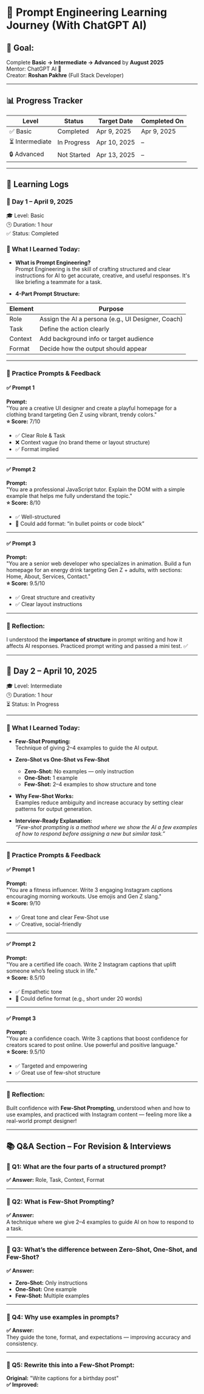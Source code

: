 # 🧠 Prompt Engineering Learning Journey (With ChatGPT AI)

## 📅 Goal:
Complete **Basic → Intermediate → Advanced** by **August 2025**  
Mentor: ChatGPT AI 🤖  
Creator: **Roshan Pakhre** (Full Stack Developer)

---

## 📊 Progress Tracker

| Level        | Status        | Target Date | Completed On |
|--------------|---------------|-------------|---------------|
| ✅ Basic      | Completed      | Apr 9, 2025  | Apr 9, 2025    |
| ⏳ Intermediate | In Progress    | Apr 10, 2025 | –             |
| 🔒 Advanced    | Not Started    | Apr 13, 2025 | –             |

---

## 📘 Learning Logs

### 📅 Day 1 – April 9, 2025  
🎓 Level: Basic  
🕒 Duration: 1 hour  
✅ Status: Completed  

### 🧠 What I Learned Today:
- **What is Prompt Engineering?**  
  Prompt Engineering is the skill of crafting structured and clear instructions for AI to get accurate, creative, and useful responses. It's like briefing a teammate for a task.

- **4-Part Prompt Structure:**

| Element | Purpose |
|--------|---------|
| Role   | Assign the AI a persona (e.g., UI Designer, Coach) |
| Task   | Define the action clearly |
| Context | Add background info or target audience |
| Format | Decide how the output should appear |

---

### 🧪 Practice Prompts & Feedback

#### ✅ Prompt 1  
**Prompt:**  
"You are a creative UI designer and create a playful homepage for a clothing brand targeting Gen Z using vibrant, trendy colors."  
**⭐ Score:** 7/10  
- ✅ Clear Role & Task  
- ❌ Context vague (no brand theme or layout structure)  
- ✅ Format implied  

---

#### ✅ Prompt 2  
**Prompt:**  
"You are a professional JavaScript tutor. Explain the DOM with a simple example that helps me fully understand the topic."  
**⭐ Score:** 8/10  
- ✅ Well-structured  
- 🔁 Could add format: “in bullet points or code block”

---

#### ✅ Prompt 3  
**Prompt:**  
"You are a senior web developer who specializes in animation. Build a fun homepage for an energy drink targeting Gen Z + adults, with sections: Home, About, Services, Contact."  
**⭐ Score:** 9.5/10  
- ✅ Great structure and creativity  
- ✅ Clear layout instructions  

---

### 🧠 Reflection:
I understood the **importance of structure** in prompt writing and how it affects AI responses. Practiced prompt writing and passed a mini test. ✅

---

## 📅 Day 2 – April 10, 2025  
🎓 Level: Intermediate  
🕒 Duration: 1 hour  
⏳ Status: In Progress  

---

### 🧠 What I Learned Today:
- **Few-Shot Prompting:**  
  Technique of giving 2–4 examples to guide the AI output.

- **Zero-Shot vs One-Shot vs Few-Shot**  
  - **Zero-Shot:** No examples — only instruction  
  - **One-Shot:** 1 example  
  - **Few-Shot:** 2–4 examples to show structure and tone

- **Why Few-Shot Works:**  
  Examples reduce ambiguity and increase accuracy by setting clear patterns for output generation.

- **Interview-Ready Explanation:**  
  *“Few-shot prompting is a method where we show the AI a few examples of how to respond before assigning a new but similar task.”*

---

### 🧪 Practice Prompts & Feedback

#### ✅ Prompt 1  
**Prompt:**  
"You are a fitness influencer. Write 3 engaging Instagram captions encouraging morning workouts. Use emojis and Gen Z slang."  
**⭐ Score:** 9/10  
- ✅ Great tone and clear Few-Shot use  
- ✅ Creative, social-friendly

---

#### ✅ Prompt 2  
**Prompt:**  
"You are a certified life coach. Write 2 Instagram captions that uplift someone who’s feeling stuck in life."  
**⭐ Score:** 8.5/10  
- ✅ Empathetic tone  
- 🔁 Could define format (e.g., short under 20 words)

---

#### ✅ Prompt 3  
**Prompt:**  
"You are a confidence coach. Write 3 captions that boost confidence for creators scared to post online. Use powerful and positive language."  
**⭐ Score:** 9.5/10  
- ✅ Targeted and empowering  
- ✅ Great use of few-shot structure

---

### 🧠 Reflection:
Built confidence with **Few-Shot Prompting**, understood when and how to use examples, and practiced with Instagram content — feeling more like a real-world prompt designer!

---

## 📚 Q&A Section – For Revision & Interviews

### 🔹 Q1: What are the four parts of a structured prompt?
**✅ Answer:** Role, Task, Context, Format

---

### 🔹 Q2: What is Few-Shot Prompting?
**✅ Answer:**  
A technique where we give 2–4 examples to guide AI on how to respond to a task.

---

### 🔹 Q3: What’s the difference between Zero-Shot, One-Shot, and Few-Shot?
**✅ Answer:**
- **Zero-Shot:** Only instructions
- **One-Shot:** One example
- **Few-Shot:** Multiple examples

---

### 🔹 Q4: Why use examples in prompts?
**✅ Answer:**  
They guide the tone, format, and expectations — improving accuracy and consistency.

---

### 🔹 Q5: Rewrite this into a Few-Shot Prompt:  
**Original:** "Write captions for a birthday post"  
**✅ Improved:**  
